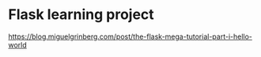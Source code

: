# Flask learning project
https://blog.miguelgrinberg.com/post/the-flask-mega-tutorial-part-i-hello-world
